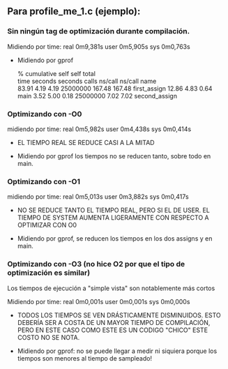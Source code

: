 ## Para profile_me_1.c (ejemplo):

### Sin ningún tag de optimización durante compilación.

 Midiendo por time:	
	real	0m9,381s
	user	0m5,905s
	sys	0m0,763s

* Midiendo por gprof

  %   cumulative   self              self     total           
 time   seconds   seconds    calls  ns/call  ns/call  name    
 83.91      4.19     4.19 25000000   167.48   167.48  first_assign
 12.86      4.83     0.64                             main
  3.52      5.00     0.18 25000000     7.02     7.02  second_assign

### Optimizando con -O0

midiendo por time:
	real	0m5,982s
	user	0m4,438s
	sys	0m0,414s

 * EL TIEMPO REAL SE REDUCE CASI A LA MITAD

* Midiendo por gprof los tiempos no se reducen tanto, sobre todo en main.

### Optimizando con -O1

midiendo por time:
	real	0m5,013s
	user	0m3,882s
	sys	0m0,417s
 
* NO SE REDUCE TANTO EL TIEMPO REAL, PERO SI EL DE USER. EL TIEMPO DE SYSTEM AUMENTA LIGERAMENTE CON RESPECTO A OPTIMIZAR CON O0

* Midiendo por gprof, se reducen los tiempos en los dos assigns y en main.

### Optimizando con -O3 (no hice O2 por que el tipo de optimización es similar)

Los tiempos de ejecución a "simple vista" son notablemente más cortos

Midiendo por time:
	real	0m0,001s
	user	0m0,001s
	sys	0m0,000s

 * TODOS LOS TIEMPOS SE VEN DRÁSTICAMENTE DISMINUIDOS. ESTO DEBERÍA SER A COSTA DE UN MAYOR TIEMPO DE COMPILACIÓN, PERO EN ESTE CASO COMO ESTE ES UN CODIGO "CHICO" ESTE COSTO NO SE NOTA.

* Midiendo por gprof: no se puede llegar a medir ni siquiera porque los tiempos son menores al tiempo de sampleado!
